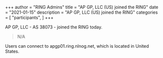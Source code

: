 +++
author = "RING Admins"
title = "AP GP, LLC (US) joined the RING"
date = "2021-01-15"
description = "AP GP, LLC (US) joined the RING"
categories = [
    "participants",
]
+++

AP GP, LLC - AS 38073 - joined the RING today.

> N/A

Users can connect to apgp01.ring.nlnog.net, which is located in United States.
